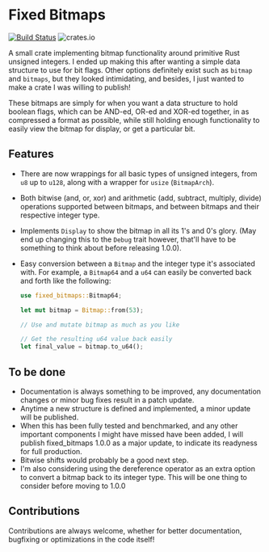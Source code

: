 # Fixed Bitmaps

[![Build Status](https://app.travis-ci.com/AQUIN0S/FixedBitmaps.svg?branch=main)](https://app.travis-ci.com/AQUIN0S/FixedBitmaps) 
![crates.io](https://img.shields.io/crates/v/fixed_bitmaps.svg)

A small crate implementing bitmap functionality around primitive Rust unsigned integers. I ended up making this after wanting a simple data structure to use for bit flags. Other options definitely exist such as `bitmap` and `bitmaps`, but they looked intimidating, and besides, I just wanted to make a crate I was willing to publish!

These bitmaps are simply for when you want a data structure to hold boolean flags, which can be AND-ed, OR-ed and XOR-ed together, in as compressed a format as possible, while still holding enough functionality to easily view the bitmap for display, or get a particular bit.

## Features

- There are now wrappings for all basic types of unsigned integers, from `u8` up to `u128`, along with a wrapper for `usize` (`BitmapArch`).
- Both bitwise (and, or, xor) and arithmetic (add, subtract, multiply, divide) operations supported between bitmaps, and between bitmaps and their respective integer type.
- Implements `Display` to show the bitmap in all its 1's and 0's glory. (May end up changing this to the `Debug` trait however, that'll have to be something to think about before releasing 1.0.0).
- Easy conversion between a `Bitmap` and the integer type it's associated with. For example, a `Bitmap64` and a `u64` can easily be converted back and forth like the following:

    ```rust
    use fixed_bitmaps::Bitmap64;

    let mut bitmap = Bitmap::from(53);
    
    // Use and mutate bitmap as much as you like
    
    // Get the resulting u64 value back easily
    let final_value = bitmap.to_u64();
    ```

## To be done

- Documentation is always something to be improved, any documentation changes or minor bug fixes result in a patch update.
- Anytime a new structure is defined and implemented, a minor update will be published.
- When this has been fully tested and benchmarked, and any other important components I might have missed have been added, I will publish fixed_bitmaps 1.0.0 as a major update, to indicate its readyness for full production.
- Bitwise shifts would probably be a good next step.
- I'm also considering using the dereference operator as an extra option to convert a bitmap back to its integer type. This will be one thing to consider before moving to 1.0.0

## Contributions

Contributions are always welcome, whether for better documentation, bugfixing or optimizations in the code itself!
